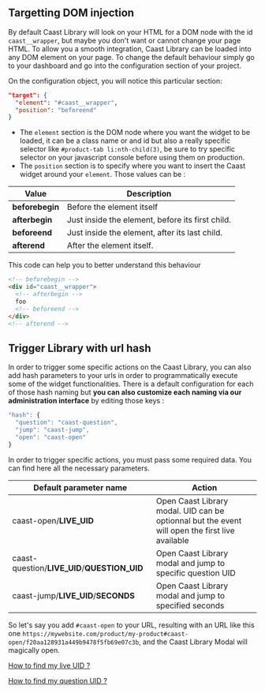 ## Targetting DOM injection

By default Caast Library will look on your HTML for a DOM node with the id `caast__wrapper`, but maybe you don't want or cannot change your page HTML. To allow you a smooth integration, Caast Library can be loaded into any DOM element on your page. To change the default behaviour simply go to your dashboard and go into the configuration section of your project.

On the configuration object, you will notice this particular section:

```json
"target": {
  "element": "#caast__wrapper",
  "position": "beforeend"
}
```

- The `element` section is the DOM node where you want the widget to be loaded, it can be a class name or and id but also a really specific selector like `#product-tab li:nth-child(3)`, be sure to try specific selector on your javascript console before using them on production.
- The `position` section is to specify where you want to insert the Caast widget around your `element`. Those values can be :

| Value           | Description                                      |
| --------------- | ------------------------------------------------ |
| **beforebegin** | Before the element itself                        |
| **afterbegin**  | Just inside the element, before its first child. |
| **beforeend**   | Just inside the element, after its last child.   |
| **afterend**    | After the element itself.                        |

This code can help you to better understand this behaviour

```html
<!-- beforebegin -->
<div id="caast__wrapper">
  <!-- afterbegin -->
  foo
  <!-- beforeend -->
</div>
<!-- afterend -->
```

## Trigger Library with url hash

In order to trigger some specific actions on the Caast Library, you can also add hash parameters to your urls in order to programmatically execute some of the widget functionalities. There is a default configuration for each of those hash naming but **you can also customize each naming via our administration interface** by editing those keys :

```javascript
"hash": {
  "question": "caast-question",
  "jump": "caast-jump",
  "open": "caast-open"
}
```

In order to trigger specific actions, you must pass some required data. You can find here all the necessary parameters.

| Default parameter name                       | Action                                                                                          |
| -------------------------------------------- | ----------------------------------------------------------------------------------------------- |
| caast-open/**LIVE_UID**                      | Open Caast Library modal. UID can be optionnal but the event will open the first live available |
| caast-question/**LIVE_UID**/**QUESTION_UID** | Open Caast Library modal and jump to specific question UID                                      |
| caast-jump/**LIVE_UID**/**SECONDS**          | Open Caast Library modal and jump to specified seconds                                          |

So let's say you add `#caast-open` to your URL, resulting with an URL like this one `https://mywebsite.com/product/my-product#caast-open/f20aa128931a449b9478f5fb69e07c3b`, and the Caast Library Modal will magically open.

[How to find my live UID ?](advanced/find-live-uid.md)

[How to find my question UID ?](advanced/find-question-uid.md)
